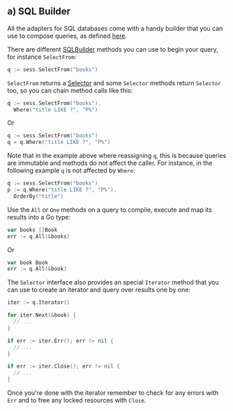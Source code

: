 ## a) SQL Builder

All the adapters for SQL databases come with a handy builder that you
can use to compose queries, as defined [here](https://upper.io/db.v3/lib/sqlbuilder).

There are different [SQLBuilder][1] methods you can use to begin your query, for
instance `SelectFrom`:

```go
q := sess.SelectFrom("books")
```

`SelectFrom` returns a [Selector][2] and some `Selector` methods return `Selector` 
too, so you can chain method calls like this:

```go
q := sess.SelectFrom("books").
  Where("title LIKE ?", "P%")
```

Or

```go
q := sess.SelectFrom("books")
q = q.Where("title LIKE ?", "P%")
```

Note that in the example above where reassigning `q`, this is because queries
are immutable and methods do not affect the caller. For instance, in the
following example `q` is not affected by `Where`:

```go
q := sess.SelectFrom("books")
p := q.Where("title LIKE ?", "P%").
  OrderBy("title")
```

Use the `All` or `One` methods on a query to compile, execute and map its
results into a Go type:

```go
var books []Book
err := q.All(&books)
```

Or

```go
var book Book
err := q.All(&book)
```

The `Selector` interface also provides an special `Iterator` method that you
can use to create an iterator and query over results one by one:

```go
iter := q.Iterator()

for iter.Next(&book) {
  // ...
}

if err := iter.Err(); err != nil {
  // ...
}

if err := iter.Close(); err != nil {
  // ...
}
```

Once you're done with the iterator remember to check for any errors with `Err`
and to free any locked resources with `Close`.

[1]: https://godoc.org/upper.io/db.v3/lib/sqlbuilder#SQLBuilder
[2]: https://godoc.org/upper.io/db.v3/lib/sqlbuilder#Selector
